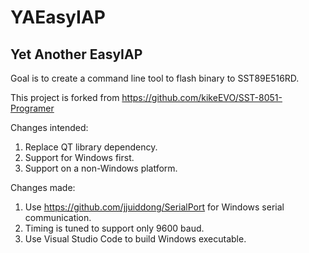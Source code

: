 # YAEasyIAP
## Yet Another EasyIAP

Goal is to create a command line tool to flash binary to SST89E516RD.

This project is forked from https://github.com/kikeEVO/SST-8051-Programer

Changes intended:
1. Replace QT library dependency.
2. Support for Windows first.
3. Support on a non-Windows platform.

Changes made:
1. Use https://github.com/jjuiddong/SerialPort for Windows serial communication.
2. Timing is tuned to support only 9600 baud.
3. Use Visual Studio Code to build Windows executable.

